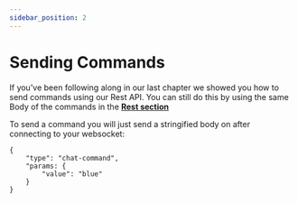 ```yaml
---
sidebar_position: 2
---
```


# Sending Commands

If you've been following along in our last chapter we showed you how to send commands using our Rest API. You can still do this by using the same Body of the commands in the **[Rest section](../rest/get-settings)**

To send a command you will just send a stringified body on after connecting to your websocket:
```
{
	"type": "chat-command",
	"params: {
		"value": "blue"
	}
}
```